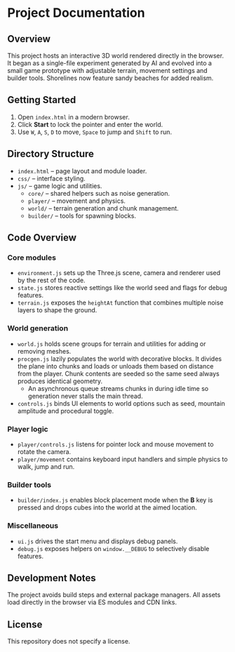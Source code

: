 # Project Documentation

## Overview
This project hosts an interactive 3D world rendered directly in the browser. It began as a single-file experiment generated by AI and evolved into a small game prototype with adjustable terrain, movement settings and builder tools. Shorelines now feature sandy beaches for added realism.

## Getting Started
1. Open `index.html` in a modern browser.
2. Click **Start** to lock the pointer and enter the world.
3. Use `W`, `A`, `S`, `D` to move, `Space` to jump and `Shift` to run.

## Directory Structure
- `index.html` – page layout and module loader.
- `css/` – interface styling.
- `js/` – game logic and utilities.
  - `core/` – shared helpers such as noise generation.
  - `player/` – movement and physics.
  - `world/` – terrain generation and chunk management.
  - `builder/` – tools for spawning blocks.

## Code Overview

### Core modules
- `environment.js` sets up the Three.js scene, camera and renderer used by the rest of the code.
- `state.js` stores reactive settings like the world seed and flags for debug features.
- `terrain.js` exposes the `heightAt` function that combines multiple noise layers to shape the ground.

### World generation
- `world.js` holds scene groups for terrain and utilities for adding or removing meshes.
- `procgen.js` lazily populates the world with decorative blocks. It divides the plane into chunks and loads or unloads them based on distance from the player. Chunk contents are seeded so the same seed always produces identical geometry.
  - An asynchronous queue streams chunks in during idle time so generation never stalls the main thread.
- `controls.js` binds UI elements to world options such as seed, mountain amplitude and procedural toggle.

### Player logic
- `player/controls.js` listens for pointer lock and mouse movement to rotate the camera.
- `player/movement` contains keyboard input handlers and simple physics to walk, jump and run.

### Builder tools
- `builder/index.js` enables block placement mode when the **B** key is pressed and drops cubes into the world at the aimed location.

### Miscellaneous
- `ui.js` drives the start menu and displays debug panels.
- `debug.js` exposes helpers on `window.__DEBUG` to selectively disable features.

## Development Notes
The project avoids build steps and external package managers. All assets load directly in the browser via ES modules and CDN links.

## License
This repository does not specify a license.
